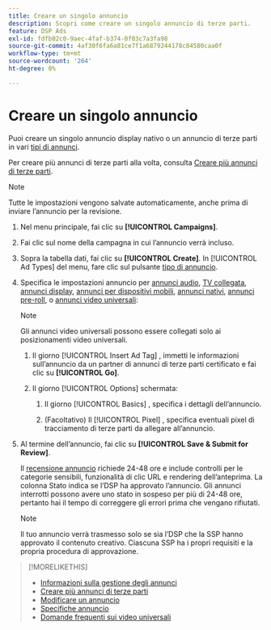 ```yaml
---
title: Creare un singolo annuncio
description: Scopri come creare un singolo annuncio di terze parti.
feature: DSP Ads
exl-id: fdfb02c0-9aec-4faf-b374-0f03c7a3fa98
source-git-commit: 4af30f6fa6a81ce7f1a6879244178c84580caa0f
workflow-type: tm+mt
source-wordcount: '264'
ht-degree: 0%

---
```


# Creare un singolo annuncio

Puoi creare un singolo annuncio display nativo o un annuncio di terze parti in vari [tipi di annunci](ad-about.md#ad-types).

Per creare più annunci di terze parti alla volta, consulta [Creare più annunci di terze parti](ad-create-multiple.md).

>[!NOTE]
>
>Tutte le impostazioni vengono salvate automaticamente, anche prima di inviare l’annuncio per la revisione.

1. Nel menu principale, fai clic su **[!UICONTROL Campaigns]**.

1. Fai clic sul nome della campagna in cui l’annuncio verrà incluso.

1. Sopra la tabella dati, fai clic su **[!UICONTROL Create]**. In [!UICONTROL Ad Types] del menu, fare clic sul pulsante [tipo di annuncio](ad-about.md#ad-types).

1. Specifica le impostazioni annuncio per [annunci audio](ad-settings-audio.md), [TV collegata](ad-settings-connected-tv.md), [annunci display](ad-settings-display.md), [annunci per dispositivi mobili](ad-settings-mobile.md), [annunci nativi](ad-settings-native.md), [annunci pre-roll](ad-settings-pre-roll.md), o [annunci video universali](ad-settings-universal-video.md):

   >[!NOTE]
   >
   >Gli annunci video universali possono essere collegati solo ai posizionamenti video universali.

   1. Il giorno [!UICONTROL Insert Ad Tag] , immetti le informazioni sull’annuncio da un partner di annunci di terze parti certificato e fai clic su **[!UICONTROL Go]**.

   1. Il giorno [!UICONTROL Options] schermata:

      1. Il giorno [!UICONTROL Basics] , specifica i dettagli dell’annuncio.

      1. (Facoltativo) Il [!UICONTROL Pixel] , specifica eventuali pixel di tracciamento di terze parti da allegare all’annuncio.

1. Al termine dell’annuncio, fai clic su **[!UICONTROL Save & Submit for Review]**.

   Il [recensione annuncio](ad-about.md) richiede 24-48 ore e include controlli per le categorie sensibili, funzionalità di clic URL e rendering dell’anteprima. La colonna Stato indica se l’DSP ha approvato l’annuncio. Gli annunci interrotti possono avere uno stato in sospeso per più di 24-48 ore, pertanto hai il tempo di correggere gli errori prima che vengano rifiutati.

   >[!NOTE]
   >
   >Il tuo annuncio verrà trasmesso solo se sia l’DSP che la SSP hanno approvato il contenuto creativo. Ciascuna SSP ha i propri requisiti e la propria procedura di approvazione.

>[!MORELIKETHIS]
>
>* [Informazioni sulla gestione degli annunci](ad-about.md)
>* [Creare più annunci di terze parti](ad-create-multiple.md)
>* [Modificare un annuncio](ad-edit.md)
>* [Specifiche annuncio](ad-specs.md)
>* [Domande frequenti sui video universali](/help/dsp/campaign-management/faq-universal-video.md)

